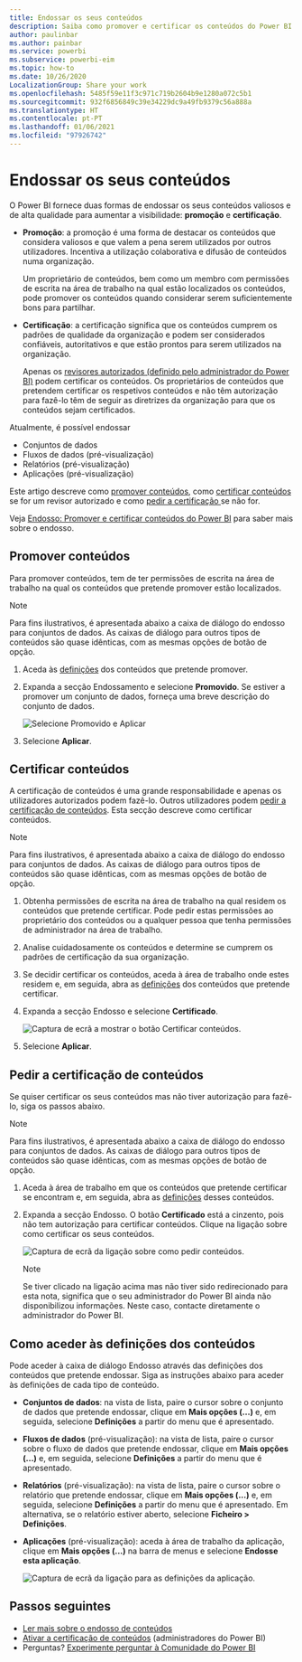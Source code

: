 ```yaml
---
title: Endossar os seus conteúdos
description: Saiba como promover e certificar os conteúdos do Power BI.
author: paulinbar
ms.author: painbar
ms.service: powerbi
ms.subservice: powerbi-eim
ms.topic: how-to
ms.date: 10/26/2020
LocalizationGroup: Share your work
ms.openlocfilehash: 5485f59e11f3c971c719b2604b9e1280a072c5b1
ms.sourcegitcommit: 932f6856849c39e34229dc9a49fb9379c56a888a
ms.translationtype: HT
ms.contentlocale: pt-PT
ms.lasthandoff: 01/06/2021
ms.locfileid: "97926742"
---
```

# <a name="endorse-your-content"></a>Endossar os seus conteúdos

O Power BI fornece duas formas de endossar os seus conteúdos valiosos e de alta qualidade para aumentar a visibilidade: **promoção** e **certificação**.

* **Promoção**: a promoção é uma forma de destacar os conteúdos que considera valiosos e que valem a pena serem utilizados por outros utilizadores. Incentiva a utilização colaborativa e difusão de conteúdos numa organização.

    Um proprietário de conteúdos, bem como um membro com permissões de escrita na área de trabalho na qual estão localizados os conteúdos, pode promover os conteúdos quando considerar serem suficientemente bons para partilhar.

* **Certificação**: a certificação significa que os conteúdos cumprem os padrões de qualidade da organização e podem ser considerados confiáveis, autoritativos e que estão prontos para serem utilizados na organização.

    Apenas os [revisores autorizados (definido pelo administrador do Power BI)](../admin/service-admin-setup-certification.md) podem certificar os conteúdos. Os proprietários de conteúdos que pretendem certificar os respetivos conteúdos e não têm autorização para fazê-lo têm de seguir as diretrizes da organização para que os conteúdos sejam certificados.

Atualmente, é possível endossar
* Conjuntos de dados
* Fluxos de dados (pré-visualização)
* Relatórios (pré-visualização)
* Aplicações (pré-visualização)

Este artigo descreve como [promover conteúdos](#promote-content), como [ certificar conteúdos](#certify-content) se for um revisor autorizado e como [pedir a certificação ](#request-content-certification) se não for.

Veja [Endosso: Promover e certificar conteúdos do Power BI](service-endorsement-overview.md) para saber mais sobre o endosso.

## <a name="promote-content"></a>Promover conteúdos

Para promover conteúdos, tem de ter permissões de escrita na área de trabalho na qual os conteúdos que pretende promover estão localizados.

>[!NOTE]
>Para fins ilustrativos, é apresentada abaixo a caixa de diálogo do endosso para conjuntos de dados. As caixas de diálogo para outros tipos de conteúdos são quase idênticas, com as mesmas opções de botão de opção. 

1. Aceda às [definições](#how-to-get-to-content-settings) dos conteúdos que pretende promover.

1. Expanda a secção Endossamento e selecione **Promovido**. Se estiver a promover um conjunto de dados, forneça uma breve descrição do conjunto de dados.

    ![Selecione Promovido e Aplicar](media/service-endorse-content/power-bi-promote-content.png)

1. Selecione **Aplicar**.

## <a name="certify-content"></a>Certificar conteúdos

A certificação de conteúdos é uma grande responsabilidade e apenas os utilizadores autorizados podem fazê-lo. Outros utilizadores podem [pedir a certificação de conteúdos](#request-content-certification). Esta secção descreve como certificar conteúdos.

>[!NOTE]
>Para fins ilustrativos, é apresentada abaixo a caixa de diálogo do endosso para conjuntos de dados. As caixas de diálogo para outros tipos de conteúdos são quase idênticas, com as mesmas opções de botão de opção. 

1. Obtenha permissões de escrita na área de trabalho na qual residem os conteúdos que pretende certificar. Pode pedir estas permissões ao proprietário dos conteúdos ou a qualquer pessoa que tenha permissões de administrador na área de trabalho.

1. Analise cuidadosamente os conteúdos e determine se cumprem os padrões de certificação da sua organização.

1. Se decidir certificar os conteúdos, aceda à área de trabalho onde estes residem e, em seguida, abra as [definições](#how-to-get-to-content-settings) dos conteúdos que pretende certificar.

1. Expanda a secção Endosso e selecione **Certificado**. 

    ![Captura de ecrã a mostrar o botão Certificar conteúdos.](media/service-endorse-content/power-bi-certify-content.png)

1. Selecione **Aplicar**.

## <a name="request-content-certification"></a>Pedir a certificação de conteúdos

Se quiser certificar os seus conteúdos mas não tiver autorização para fazê-lo, siga os passos abaixo.

>[!NOTE]
>Para fins ilustrativos, é apresentada abaixo a caixa de diálogo do endosso para conjuntos de dados. As caixas de diálogo para outros tipos de conteúdos são quase idênticas, com as mesmas opções de botão de opção. 

1. Aceda à área de trabalho em que os conteúdos que pretende certificar se encontram e, em seguida, abra as [definições](#how-to-get-to-content-settings) desses conteúdos.

1. Expanda a secção Endosso. O botão **Certificado** está a cinzento, pois não tem autorização para certificar conteúdos. Clique na ligação sobre como certificar os seus conteúdos.

    ![Captura de ecrã da ligação sobre como pedir conteúdos.](media/service-endorse-content/power-bi-request-content-certification.png)
    <a name="no-info-redirect"></a>
    >[!NOTE]
    >Se tiver clicado na ligação acima mas não tiver sido redirecionado para esta nota, significa que o seu administrador do Power BI ainda não disponibilizou informações. Neste caso, contacte diretamente o administrador do Power BI.

## <a name="how-to-get-to-content-settings"></a>Como aceder às definições dos conteúdos

Pode aceder à caixa de diálogo Endosso através das definições dos conteúdos que pretende endossar. Siga as instruções abaixo para aceder às definições de cada tipo de conteúdo.

* **Conjuntos de dados**: na vista de lista, paire o cursor sobre o conjunto de dados que pretende endossar, clique em **Mais opções (...)** e, em seguida, selecione **Definições** a partir do menu que é apresentado.
* **Fluxos de dados** (pré-visualização): na vista de lista, paire o cursor sobre o fluxo de dados que pretende endossar, clique em **Mais opções (...)** e, em seguida, selecione **Definições** a partir do menu que é apresentado.


* **Relatórios** (pré-visualização): na vista de lista, paire o cursor sobre o relatório que pretende endossar, clique em **Mais opções (...)** e, em seguida, selecione **Definições** a partir do menu que é apresentado. Em alternativa, se o relatório estiver aberto, selecione **Ficheiro > Definições**.

* **Aplicações** (pré-visualização): aceda à área de trabalho da aplicação, clique em **Mais opções (...)** na barra de menus e selecione **Endosse esta aplicação**.

    ![Captura de ecrã da ligação para as definições da aplicação.](media/service-endorse-content/power-bi-app-settings.png)

## <a name="next-steps"></a>Passos seguintes

* [Ler mais sobre o endosso de conteúdos](service-endorsement-overview.md)
* [Ativar a certificação de conteúdos](../admin/service-admin-setup-certification.md) (administradores do Power BI)
* Perguntas? [Experimente perguntar à Comunidade do Power BI](https://community.powerbi.com/)
